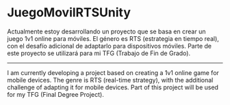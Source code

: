 # JuegoMovilRTSUnity
Actualmente estoy desarrollando un proyecto que se basa en crear un juego 1v1 online para móviles. El género es RTS (estrategia en tiempo real), con el desafío adicional de adaptarlo para dispositivos móviles. Parte de este proyecto se utilizará para mi TFG (Trabajo de Fin de Grado).

--------------------------

I am currently developing a project based on creating a 1v1 online game for mobile devices. The genre is RTS (real-time strategy), with the additional challenge of adapting it for mobile devices. Part of this project will be used for my TFG (Final Degree Project).

